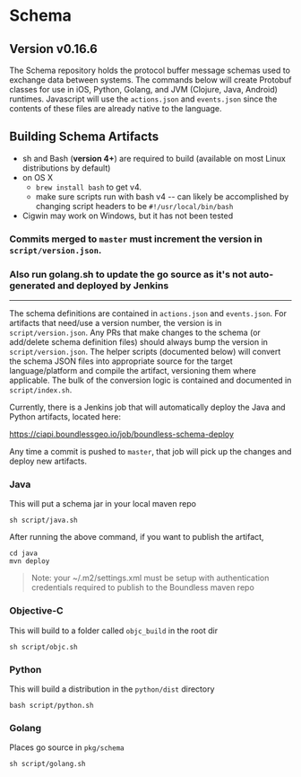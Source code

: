# Schema

## Version v0.16.6

The Schema repository holds the protocol buffer message schemas used to exchange data between systems.
The commands below will create Protobuf classes for use in iOS, Python, Golang, and JVM (Clojure, Java, Android) runtimes.
Javascript will use the `actions.json` and `events.json` since the contents of these files are already native to the language.

## Building Schema Artifacts
- sh and Bash (**version 4+**) are required to build (available on
most Linux distributions by default)
- on OS X
  - `brew install bash` to get v4.
  - make sure scripts run with bash v4 -- can likely be accomplished by changing script headers to be `#!/usr/local/bin/bash`
- Cigwin may work on Windows, but it has not been
tested

### Commits merged to `master` **must** increment the version in `script/version.json`.

### Also run golang.sh to update the go source as it's not auto-generated and deployed by Jenkins

---
The schema definitions are contained in `actions.json` and `events.json`. For artifacts that need/use a version number,
the version is in `script/version.json`. Any PRs that make changes to the schema (or add/delete schema definition files)
should always bump the version in `script/version.json`. The helper scripts (documented below) will convert the schema
JSON files into appropriate source for the target language/platform and compile the artifact, versioning them where
applicable. The bulk of the conversion logic is contained and documented in `script/index.sh`.

Currently, there is a Jenkins job that will automatically deploy the Java and Python artifacts, located here:

https://ciapi.boundlessgeo.io/job/boundless-schema-deploy

Any time a commit is pushed to `master`, that job will pick up the changes and deploy new artifacts.

### Java
This will put a schema jar in your local maven repo

```
sh script/java.sh
```

After running the above command, if you want to publish the artifact,

```
cd java
mvn deploy
```
> Note: your ~/.m2/settings.xml must be setup with authentication
> credentials required to publish to the Boundless maven repo


### Objective-C
This will build to a folder called `objc_build` in the root dir

```
sh script/objc.sh
```

### Python
This will build a distribution in the `python/dist` directory

```
bash script/python.sh
```

### Golang
Places go source in `pkg/schema`

```
sh script/golang.sh
```